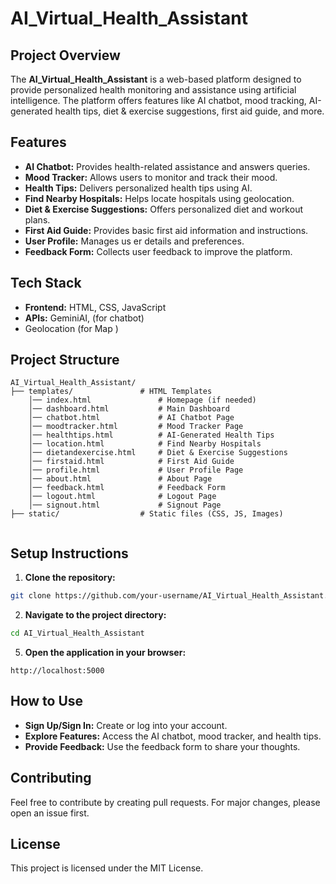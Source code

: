 # AI_Virtual_Health_Assistant

## Project Overview
The **AI_Virtual_Health_Assistant** is a web-based platform designed to provide personalized health monitoring and assistance using artificial intelligence. The platform offers features like AI chatbot, mood tracking, AI-generated health tips, diet & exercise suggestions, first aid guide, and more.

## Features
- **AI Chatbot:** Provides health-related assistance and answers queries.
- **Mood Tracker:** Allows users to monitor and track their mood.
- **Health Tips:** Delivers personalized health tips using AI.
- **Find Nearby Hospitals:** Helps locate hospitals using geolocation.
- **Diet & Exercise Suggestions:** Offers personalized diet and workout plans.
- **First Aid Guide:** Provides basic first aid information and instructions.
- **User Profile:** Manages us er details and preferences.
- **Feedback Form:** Collects user feedback to improve the platform.

## Tech Stack
- **Frontend:** HTML, CSS, JavaScript
- **APIs:** GeminiAI, (for chatbot)
- Geolocation (for Map )
    

## Project Structure
```
AI_Virtual_Health_Assistant/
├── templates/               # HTML Templates
    │── index.html               # Homepage (if needed)
    │── dashboard.html           # Main Dashboard
    │── chatbot.html             # AI Chatbot Page
    │── moodtracker.html         # Mood Tracker Page
    │── healthtips.html          # AI-Generated Health Tips
    │── location.html            # Find Nearby Hospitals
    │── dietandexercise.html     # Diet & Exercise Suggestions
    │── firstaid.html            # First Aid Guide
    │── profile.html             # User Profile Page
    │── about.html               # About Page
    │── feedback.html            # Feedback Form
    │── logout.html              # Logout Page
    │── signout.html             # Signout Page
├── static/                  # Static files (CSS, JS, Images)


```

## Setup Instructions
1. **Clone the repository:**
```bash
git clone https://github.com/your-username/AI_Virtual_Health_Assistant.git
```

2. **Navigate to the project directory:**
```bash
cd AI_Virtual_Health_Assistant
```

5. **Open the application in your browser:**
```
http://localhost:5000
```

## How to Use
- **Sign Up/Sign In:** Create or log into your account.
- **Explore Features:** Access the AI chatbot, mood tracker, and health tips.
- **Provide Feedback:** Use the feedback form to share your thoughts.

## Contributing
Feel free to contribute by creating pull requests. For major changes, please open an issue first.

## License
This project is licensed under the MIT License.

